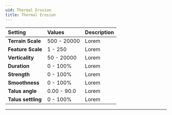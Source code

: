 ```yaml
---
uid: Thermal Erosion
title: Thermal Erosion
---
```



| Setting            | Values      | Description |
| :----------------- | :---------- | :---------- |
| **Terrain Scale**  | 500 - 20000 | Lorem       |
| **Feature Scale**  | 1 - 250     | Lorem       |
| **Verticality**    | 50 - 20000  | Lorem       |
| **Duration**       | 0 - 100% | Lorem       |
| **Strength**       | 0 - 100% | Lorem       |
| **Smoothness**     | 0 - 100% | Lorem       |
| **Talus angle**    | 0.00 - 90.0 | Lorem       |
| **Talus settling** | 0 - 100% | Lorem       |
***

<!--examples-->